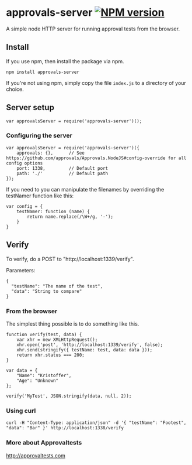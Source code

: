 # approvals-server [![NPM version](https://badge.fury.io/js/approvals-server.png)](http://badge.fury.io/js/approvals-server)
A simple node HTTP server for running approval tests from the browser.

## Install

If you use npm, then install the package via npm.

    npm install approvals-server

If you're not using npm, simply copy the file `index.js` to a directory of your choice.

## Server setup

	var approvalsServer = require('approvals-server')();

### Configuring the server

	var approvalsServer = require('approvals-server')({
		approvals: {},		// See https://github.com/approvals/Approvals.NodeJS#config-override for all config options
		port: 1338,			// Default port
		path: './'			// Default path
	});

If you need to you can manipulate the filenames by overriding the testNamer function like this:

	var config = {
		testNamer: function (name) {
			return name.replace(/\W+/g, '-');
		}
	}

## Verify

To verify, do a POST to "http://localhost:1339/verify".

Parameters:

	{
	  "testName": "The name of the test",
	  "data": "String to compare"
	}

### From the browser

The simplest thing possible is to do something like this.

	function verify(test, data) {
		var xhr = new XMLHttpRequest();
		xhr.open('post', 'http://localhost:1339/verify', false);
		xhr.send(stringify({ testName: test, data: data }));
		return xhr.status === 200;
	}

	var data = {
		"Name": "Kristoffer",
		"Age": "Unknown"
	};

	verify('MyTest', JSON.stringify(data, null, 2));

### Using curl

	curl -H "Content-Type: application/json" -d '{ "testName": "Footest", "data": "Bar" }' http://localhost:1338/verify

### More about Approvaltests

http://approvaltests.com
